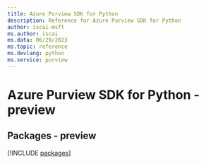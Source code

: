 ```yaml
---
title: Azure Purview SDK for Python
description: Reference for Azure Purview SDK for Python
author: iscai-msft
ms.author: iscai
ms.data: 06/29/2023
ms.topic: reference
ms.devlang: python
ms.service: purview
---
```

# Azure Purview SDK for Python - preview
## Packages - preview
[!INCLUDE [packages](purview-index.md)]